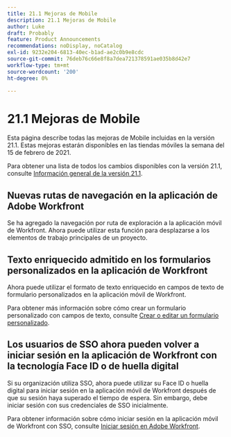 ```yaml
---
title: 21.1 Mejoras de Mobile
description: 21.1 Mejoras de Mobile
author: Luke
draft: Probably
feature: Product Announcements
recommendations: noDisplay, noCatalog
exl-id: 9232e204-6813-40ec-b1ad-ae2c0b9e8cdc
source-git-commit: 76deb76c66e8f8a7dea721378591ae035b8d42e7
workflow-type: tm+mt
source-wordcount: '200'
ht-degree: 0%

---
```


# 21.1 Mejoras de Mobile

Esta página describe todas las mejoras de Mobile incluidas en la versión 21.1. Estas mejoras estarán disponibles en las tiendas móviles la semana del 15 de febrero de 2021.

Para obtener una lista de todos los cambios disponibles con la versión 21.1, consulte [Información general de la versión 21.1](../../../product-announcements/product-releases/21.1-release-activity/21-1-release-overview.md).

## Nuevas rutas de navegación en la aplicación de Adobe Workfront

Se ha agregado la navegación por ruta de exploración a la aplicación móvil de Workfront. Ahora puede utilizar esta función para desplazarse a los elementos de trabajo principales de un proyecto.

## Texto enriquecido admitido en los formularios personalizados en la aplicación de Workfront

Ahora puede utilizar el formato de texto enriquecido en campos de texto de formulario personalizados en la aplicación móvil de Workfront.

Para obtener más información sobre cómo crear un formulario personalizado con campos de texto, consulte [Crear o editar un formulario personalizado](../../../administration-and-setup/customize-workfront/create-manage-custom-forms/create-or-edit-a-custom-form.md).

## Los usuarios de SSO ahora pueden volver a iniciar sesión en la aplicación de Workfront con la tecnología Face ID o de huella digital

Si su organización utiliza SSO, ahora puede utilizar su Face ID o huella digital para iniciar sesión en la aplicación móvil de Workfront después de que su sesión haya superado el tiempo de espera. Sin embargo, debe iniciar sesión con sus credenciales de SSO inicialmente.

Para obtener información sobre cómo iniciar sesión en la aplicación móvil de Workfront con SSO, consulte [Iniciar sesión en Adobe Workfront](../../../workfront-basics/manage-your-account-and-profile/managing-your-workfront-account/log-in-to-workfront.md).
